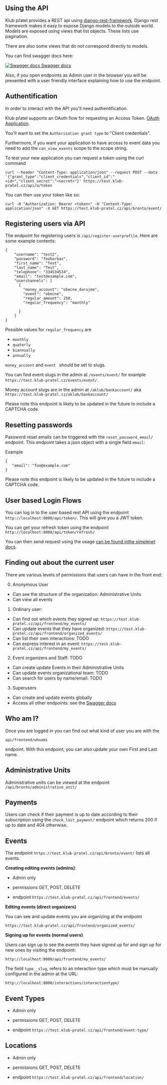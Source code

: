 Using the API
----------------

Klub přatel provides a REST api using [django-rest-framework](https://www.django-rest-framework.org/). Django rest framework makes it easy to expose Django models to the outside world. Models are exposed using views that list objects. These lists use pagination.

There are also some views that do not correspond directly to models.

You can find swagger docs here:

[![Swagger docs](https://test.klub-pratel.cz/media/drf-yasg/swagger-ui-dist/favicon-32x32.40d4f2c38d1c.png) Swagger docs](https://test.klub-pratel.cz/api/docs/)

Also, if you open endpoints as Admin user in the browser you will be presented with a user friendly interface explaining how to use the endpoint.

Authentification
-------------------

In order to interact with the API you'll need authentification.

Klub přatel supports an OAuth flow for requesting an Access Token. [OAuth Application](https://test.klub-pratel.cz/oauth2_provider/application/add/).

You'll want to set the `Authorization grant type` to "Client credentials".

Furthermore, if you want your application to have access to event data you need to add the `can_view_events` scope to the scope string.
 
To test your new application you can request a token using the curl command
 
 ```
curl --header "Content-Type: application/json" --request POST --data '{"grant_type":"client_credentials","client_id":"<id>","client_secret":"<secret>"}' https://test.klub-pratel.cz/api/o/token
 ```
 
 You can then use your token like so:
 
 ```
curl -H "Authorization: Bearer <token>" -H "Content-Type: application/json" -X GET https://test.klub-pratel.cz/api/bronto/event/
 ```
 
Registering users via API
------------------------------

The endpoint for registering users is `/api/register-userprofile`. Here are some example contents:

```
{
    "username": "test2",
    "password": "foobarbaz",
    "first_name": "Test",
    "last_name": "Test",
    "telephone": "334534534",
    "email": "test@example.com",
    "userchannels": [
      {
        "money_account": "obecne_darujme",
        "event": "obecne",
        "regular_amount": 250,
        "regular_frequency": "monthly"
        
      }
    ]
}
```

Possible values for `regular_frequency` are

- `monthly`
- `quaterly`
- `biannually`
- `annually`

`money_account` and `event ` should be set to slugs.

You can find event slugs in the admin at `/events/event/` for example `https://test.klub-pratel.cz/events/event/`.

Money account slugs are in the admin at `/aklub/bankaccount/` aka `https://test.klub-pratel.cz/aklub/bankaccount/`


Please note this endpoint is likely to be updated in the future to include a CAPTCHA code.

Resetting passwords
-----------------------

Password reset emails can be triggered with the `reset_password_email/` endpoint. This endpoint takes a json object with a single field `email`:

Example

```
{
   "email": "foo@example.com"
}
```

Please note this endpoint is likely to be updated in the future to include a CAPTCHA code.

 
User based Login Flows
---------------------------

You can log in to the user based rest API using the endpoint `http://localhost:8000/api/token/`. This will give you a JWT token.

You can get your refresh token using the endpoint `http://localhost:8000/api/token/refresh/`

You can then send request using the usage [can be found inthe simplejwt docs](https://django-rest-framework-simplejwt.readthedocs.io/en/latest/getting_started.html#usage).

Finding out about the current user
-----------------------------------------

There are various levels of permissions that users can have in the front end:

0. Anonymous User
 - Can see the structure of the organization: Administrative Units
 - Can view all events
1. Ordinary user:
 - Can find out which events they signed up: `https://test.klub-pratel.cz/api/frontend/my_events/`
 - Can update events that they have organized: `https://test.klub-pratel.cz/api/frontend/organized_events/`
 - Can list their own interactions: TODO
 - Can express interest in an event:  `https://test.klub-pratel.cz/api/frontend/my_events/`
2. Event organizers and Staff: TODO
 - Can create update Events in their Administrative Units
 - Can update events organizational team: TODO
 - Can search for users by name/email: TODO
3. Superusers
 - Can create and update events globally
 - Access all other endpoints: see the [Swagger docs](https://test.klub-pratel.cz/api/docs/)
 
 
Who am I?
-----------

Once you are logged in you can find out what kind of user you are with the

`api/frontend/whoami`

endpoint. With this endpoint, you can also update your own First and Last name.

Administrative Units
-------------------------

Administrative units can be viewed at the endpoint `/api/bronto/administrative_unit/`


Payments
----------

Users can check if their payment is up to date according to their subscription using the `check_last_payment/` endpoint which returns 200 if up to date and 404 otherwise.


Events
-------

The endpoint `https://test.klub-pratel.cz/api/bronto/event/` lists all events.

**Creating editing events (admins)**:

- Admin only

- permissions GET, POST, DELETE

- endpoint `https://test.klub-pratel.cz/api/frontend/events/`

**Editing events (direct organizers)**

You can see and update events you are organizing at the endpoint

`https://test.klub-pratel.cz/api/frontend/organized_events/`

**Signing up for events (normal users)**

Users can sign up to see the events they have signed up for and sign up for new ones by visiting the endpoint:

`http://localhost:8000/api/frontend/my_events/`

The field `type__slug`, refers to an interaction type which must be manually configured in the admin at the URL:

`http://localhost:8000/interactions/interactiontype/`


Event Types
-------------

- Admin only

- permissions GET, POST, DELETE

- endpoint `https://test.klub-pratel.cz/api/frontend/event-type/`


Locations
-------

- Admin only

- permissions GET, POST, DELETE

- endpoint `https://test.klub-pratel.cz/api/frontend/location/`
